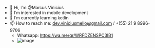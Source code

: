 - 👋 Hi, I’m @Marcus Vinicius
- 👀 I’m interested in mobile development
- 🌱 I’m currently learning kotlin
- 📫 How to reach me: dev.viniciusmello@gmail.com / +(55) 21 9 8996-9706
    - Whatsapp: https://wa.me/qr/WRFDZENSPC3IB1
    - ![image](https://user-images.githubusercontent.com/91385689/134780771-64bb84db-e6a9-4f7f-b5a7-780fcf8d80cc.png)


<!---
codewhile/codewhile is a ✨ special ✨ repository because its `README.md` (this file) appears on your GitHub profile.
You can click the Preview link to take a look at your changes.
--->
